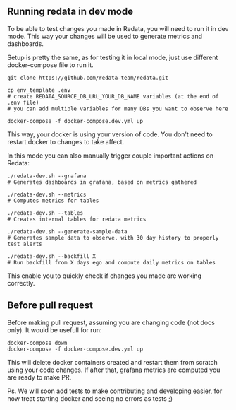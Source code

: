 
## Running redata in dev mode

To be able to test changes you made in Redata, you will need to run it in dev mode.
This way your changes will be used to generate metrics and dashboards.

Setup is pretty the same, as for testing it in local mode, just use different docker-compose file to run it.

```
git clone https://github.com/redata-team/redata.git

cp env_template .env
# create REDATA_SOURCE_DB_URL_YOUR_DB_NAME variables (at the end of .env file)
# you can add multiple variables for many DBs you want to observe here

docker-compose -f docker-compose.dev.yml up
```

This way, your docker is using your version of code. You don't need to restart docker to changes to take affect.

In this mode you can also manually trigger couple important actions on Redata:


```
./redata-dev.sh --grafana
# Generates dashboards in grafana, based on metrics gathered

./redata-dev.sh --metrics
# Computes metrics for tables

./redata-dev.sh --tables
# Creates internal tables for redata metrics

./redata-dev.sh --generate-sample-data
# Generates sample data to observe, with 30 day history to properly test alerts

./redata-dev.sh --backfill X
# Run backfill from X days ego and compute daily metrics on tables
```

This enable you to quickly check if changes you made are working correctly.

## Before pull request

Before making pull request, assuming you are changing code (not docs only).
It would be usefull for run:

```
docker-compose down
docker-compose -f docker-compose.dev.yml up
```

This will delete docker containers created and restart them from scratch using your code changes.
If after that, grafana metrics are computed you are ready to make PR.

Ps. We will soon add tests to make contributing and developing easier, for now treat starting docker and seeing no errors as tests ;)

